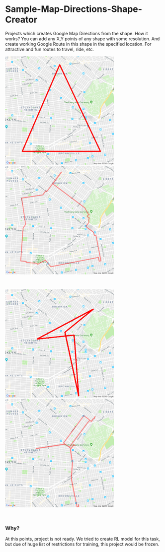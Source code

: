 # Sample-Map-Directions-Shape-Creator

Projects which creates Google Map Directions from the shape. How it works? You can add any X,Y points of any shape with some resolution. And create working Google Route in this shape in the specified location. For attractive and fun routes to travel, ride, etc. 


<p>
<img src="https://raw.githubusercontent.com/GensaGames/Sample-Map-Directions-Shape-Creator/master/resources/Image-Polylines-Requested-1.png" width="350" height="350" />
  &nbsp;&nbsp; &nbsp;&nbsp; &nbsp;&nbsp; 
  <img src="https://raw.githubusercontent.com/GensaGames/Sample-Map-Directions-Shape-Creator/master/resources/Directions-Received-Image-1.png" width="350" height="350" />
</p>
</br>

<p>
<img src="https://raw.githubusercontent.com/GensaGames/Sample-Map-Directions-Shape-Creator/master/resources/Image-Polylines-Requested-2.png" width="350" height="350" />
    &nbsp;&nbsp; &nbsp;&nbsp; &nbsp;&nbsp; 
  <img src="https://raw.githubusercontent.com/GensaGames/Sample-Map-Directions-Shape-Creator/master/resources/Directions-Received-Image-2.png" width="350" height="350" />
</p>
</br>


### Why?
At this points, project is not ready. We tried to create RL model for this task, but due of huge list of restrictions for training, this project would be frozen. 
